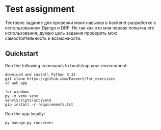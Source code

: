 # Test assignment

Тестовое задание для проверки моих навыков в backend-разработке с использованием Django и DRF.
Но так как это моя первая попытка его использования, думаю цель задания проверить мою самостоятельность и возможности.

## Quickstart

Run the following commands to bootstrap your environment:
    
    download and install Python 3.13
    git clone https://github.com/Faexert/for_exercises
    cd web_app
    
    for windows
    py -m venv venv
    venv\Scripts\activate
    pip install -r requirements.txt
    
Run the app locally:

    py manage.py runserver
